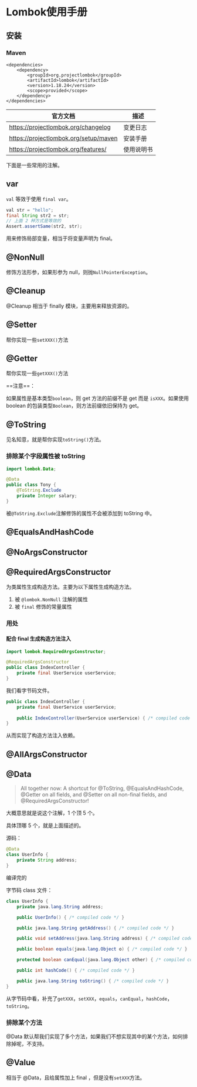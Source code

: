 # Lombok使用手册


## 安装

### Maven

```xm
<dependencies>
	<dependency>
		<groupId>org.projectlombok</groupId>
		<artifactId>lombok</artifactId>
		<version>1.18.24</version>
		<scope>provided</scope>
	</dependency>
</dependencies>
```

| 官方文档                              | 描述       |
| ------------------------------------- | ---------- |
| https://projectlombok.org/changelog   | 变更日志   |
| https://projectlombok.org/setup/maven | 安装手册   |
| https://projectlombok.org/features/   | 使用说明书 |

下面是一些常用的注解。

## var

`val` 等效于使用 `final var`。

```java
val str = "hello";
final String str2 = str;
// 上面 2 种方式是等效的
Assert.assertSame(str2, str);
```

用来修饰局部变量，相当于将变量声明为 final。

## @NonNull

修饰方法形参，如果形参为 null，则抛`NullPointerException`。

## @Cleanup

@Cleanup 相当于 finally 模块，主要用来释放资源的。

## @Setter

帮你实现一些`setXXX()`方法

## @Getter

帮你实现一些`getXXX()`方法

==注意==：

如果属性是基本类型`boolean`，则 get 方法的前缀不是 get 而是 `isXXX`。如果使用 boolean 的包装类型`Boolean`，则方法前缀依旧保持为 get。

## @ToString

见名知意，就是帮你实现`toString()`方法。

### 排除某个字段属性被 toString

```java
import lombok.Data;

@Data
public class Tony {
    @ToString.Exclude
    private Integer salary;
}
```

被`@ToString.Exclude`注解修饰的属性不会被添加到 toString 中。

## @EqualsAndHashCode

## @NoArgsConstructor

## @RequiredArgsConstructor

为类属性生成构造方法。主要为以下属性生成构造方法。

1. 被 `@lombok.NonNull` 注解的属性
2. 被 `final` 修饰的常量属性

### 用处

#### 配合 final 生成构造方法注入

```java
import lombok.RequiredArgsConstructor;

@RequiredArgsConstructor
public class IndexController {
    private final UserService userService;
}
```

我们看字节码文件。

```java
public class IndexController {
    private final UserService userService;
    
    public IndexController(UserService userService) { /* compiled code */ }
}
```

从而实现了构造方法注入依赖。

## @AllArgsConstructor

## @Data

> All together now: A shortcut for @ToString, @EqualsAndHashCode, @Getter on all fields, and @Setter on all non-final fields, and @RequiredArgsConstructor!

大概意思就是说这个注解，1 个顶 5 个。

具体顶哪 5 个，就是上面描述的。

源码：

```java
@Data
class UserInfo {
    private String address;
}
```

编译完的

字节码 class 文件：

```java
class UserInfo {
    private java.lang.String address;

    public UserInfo() { /* compiled code */ }

    public java.lang.String getAddress() { /* compiled code */ }

    public void setAddress(java.lang.String address) { /* compiled code */ }

    public boolean equals(java.lang.Object o) { /* compiled code */ }

    protected boolean canEqual(java.lang.Object other) { /* compiled code */ }

    public int hashCode() { /* compiled code */ }

    public java.lang.String toString() { /* compiled code */ }
}
```

从字节码中看，补充了`getXXX`，`setXXX`，`equals`，`canEqual`，`hashCode`，`toString`。

### 排除某个方法

@Data 默认帮我们实现了多个方法，如果我们不想实现其中的某个方法，如何排除掉呢，不支持。

## @Value

相当于 @Data，且给属性加上 final ，但是没有`setXXX`方法。
